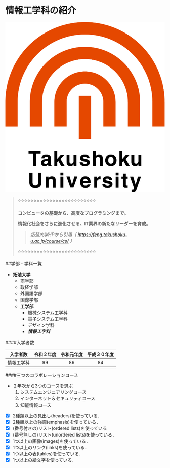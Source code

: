 # 情報工学科の紹介
<!-- Markdown記法を使って学科の紹介ページを作る -->

![logo](logo.png)

<dr /><dr />
<dr />

<dr /><dr />
<dr />

>:star::star::star::star::star::star::star::star::star::star::star::star::star::star::star::star::star::star::star::star::star::star::star::star::star:
>
>__コンピュータの基礎から、高度なプログラミングまで。__
>
>__情報化社会をさらに進化させる、IT業界の新たなリーダーを育成。__
>
>>_拓殖大学HPから引用（ https://feng.takushoku-u.ac.jp/course/cs/ ）_
>
>:star::star::star::star::star::star::star::star::star::star::star::star::star::star::star::star::star::star::star::star::star::star::star::star::star:

<dr /><dr />
<dr />

<dr /><dr />
<dr />

##学部・学科一覧

- __拓殖大学__
  - 商学部
  - 政経学部
  - 外国語学部
  - 国際学部
  - __工学部__
    - 機械システム工学科
    - 電子システム工学科
    - デザイン学科
    - ___情報工学科___

<dr /><dr />
<dr />

<dr /><dr />
<dr />

####入学者数

| 入学者数 | 令和２年度 | 令和元年度 | 平成３０年度 |
|:---:|:---:|:---:|:---:|
| 情報工学科 | 99 | 86 | 84 |

<dr /><dr />
<dr />

<dr /><dr />
<dr />

####三つのコラボレーションコース
- ２年次から3つのコースを選ぶ
  1. システムエンジニアリングコース
  2. インターネット＆セキュリティコース
  3. 知能情報コース

<dr /><dr />
<dr />

<dr /><dr />
<dr />

<dr /><dr />
<dr />

<!-- この部分より上に記述を追加して下のチェックボックスで確認する -->
- [x] 2種類以上の見出し(headers)を使っている．
- [x] 2種類以上の強調(emphasis)を使っている．
- [x] (番号付きの)リスト(ordered lists)を使っている
- [x] (番号無しの)リスト(unordered lists)を使っている．
- [x] 1つ以上の画像(images)を使っている．
- [x] 1つ以上のリンク(links)を使っている．
- [x] 1つ以上の表(tables)を使っている．
- [x] 1つ以上の絵文字を使っている．
